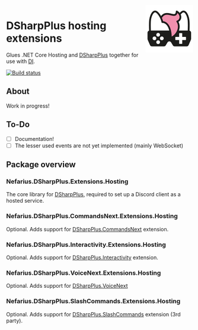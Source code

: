 <img src="assets/NSS-128x128.png" align="right" />

# DSharpPlus hosting extensions

Glues .NET Core Hosting and [DSharpPlus](https://github.com/DSharpPlus/DSharpPlus) together for use with [DI](https://docs.microsoft.com/en-us/dotnet/core/extensions/dependency-injection).

[![Build status](https://ci.appveyor.com/api/projects/status/qgix03imre2tya71?svg=true)](https://ci.appveyor.com/project/nefarius/nefarius-dsharpplus-extensions-hosting)

## About

Work in progress!

## To-Do

- [ ] Documentation!
- [ ] The lesser used events are not yet implemented (mainly WebSocket)

## Package overview

### Nefarius.DSharpPlus.Extensions.Hosting

The core library for [DSharpPlus](https://github.com/DSharpPlus/DSharpPlus), required to set up a Discord client as a hosted service.

### Nefarius.DSharpPlus.CommandsNext.Extensions.Hosting

Optional. Adds support for [DSharpPlus.CommandsNext](https://dsharpplus.github.io/articles/commands/intro.html) extension.

### Nefarius.DSharpPlus.Interactivity.Extensions.Hosting

Optional. Adds support for [DSharpPlus.Interactivity](https://dsharpplus.github.io/articles/interactivity.html) extension.

### Nefarius.DSharpPlus.VoiceNext.Extensions.Hosting

Optional. Adds support for [DSharpPlus.VoiceNext](https://dsharpplus.github.io/articles/audio/voicenext/prerequisites.html)

### Nefarius.DSharpPlus.SlashCommands.Extensions.Hosting

Optional. Adds support for [DSharpPlus.SlashCommands](https://github.com/IDoEverything/DSharpPlus.SlashCommands) extension (3rd party).
